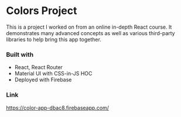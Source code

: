 # Colors Project

This is a project I worked on from an online in-depth React course. It demonstrates many advanced concepts as well as various third-party libraries to help bring this app together.

### Built with

- React, React Router
- Material UI with CSS-in-JS HOC
- Deployed with Firebase

### Link

https://color-app-dbac8.firebaseapp.com/
